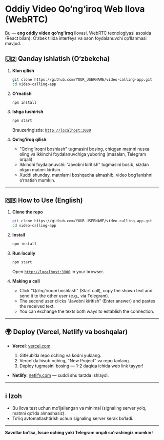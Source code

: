 # Oddiy Video Qo‘ng‘iroq Web Ilova (WebRTC)

Bu — **eng oddiy video qo'ng'iroq** ilovasi, WebRTC texnologiyasi asosida (React bilan). O‘zbek tilida interfeys va oson foydalanuvchi qo‘llanmasi mavjud.

## 🇺🇿 Qanday ishlatish (O‘zbekcha)

1. **Klon qilish**
   ```bash
   git clone https://github.com/YOUR_USERNAME/video-calling-app.git
   cd video-calling-app
   ```

2. **O‘rnatish**
   ```bash
   npm install
   ```

3. **Ishga tushirish**
   ```bash
   npm start
   ```
   Brauzeringizda: [`http://localhost:3000`](http://localhost:3000)

4. **Qo‘ng‘iroq qilish**
   - "Qo‘ng‘iroqni boshlash" tugmasini bosing, chiqgan matnni nusxa oling va ikkinchi foydalanuvchiga yuboring (masalan, Telegram orqali).
   - Ikkinchi foydalanuvchi: "Javobni kiritish" tugmasini bosib, sizdan olgan matnni kiritsin.
   - Xuddi shunday, matnlarni boshqacha almashib, video bog‘lanishni o‘rnatish mumkin.

---

## 🇬🇧 How to Use (English)

1. **Clone the repo**
   ```bash
   git clone https://github.com/YOUR_USERNAME/video-calling-app.git
   cd video-calling-app
   ```

2. **Install**
   ```bash
   npm install
   ```

3. **Run locally**
   ```bash
   npm start
   ```
   Open [`http://localhost:3000`](http://localhost:3000) in your browser.

4. **Making a call**
   - Click "Qo‘ng‘iroqni boshlash" (Start call), copy the shown text and send it to the other user (e.g., via Telegram).
   - The second user clicks "Javobni kiritish" (Enter answer) and pastes the received text.
   - You can exchange the texts both ways to establish the connection.

---

## 🌍 Deploy (Vercel, Netlify va boshqalar)

- **Vercel**: [vercel.com](https://vercel.com)
  1. GitHub’da repo oching va kodni yuklang.
  2. Vercel’da hisob oching, "New Project" va repo tanlang.
  3. Deploy tugmasini bosing — 1-2 daqiqa ichida web link tayyor!

- **Netlify**: [netlify.com](https://netlify.com) — xuddi shu tarzda ishlaydi.

---

## ℹ️ Izoh

- Bu ilova test uchun mo‘ljallangan va minimal (signaling server yo‘q, matnni qo‘lda almashasiz).
- To‘liq avtomatlashtirish uchun signaling server kerak bo‘ladi.

---

**Savollar bo‘lsa, Issue oching yoki Telegram orqali so‘rashingiz mumkin!**
